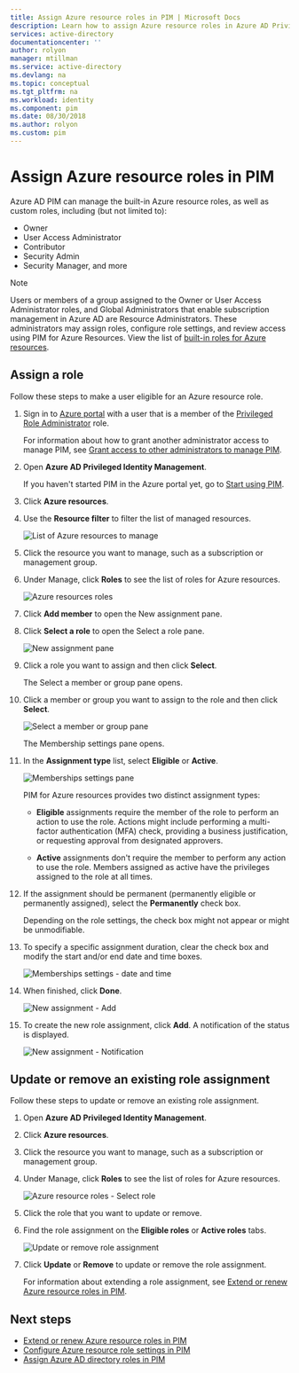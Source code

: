 ```yaml
---
title: Assign Azure resource roles in PIM | Microsoft Docs
description: Learn how to assign Azure resource roles in Azure AD Privileged Identity Management (PIM).
services: active-directory
documentationcenter: ''
author: rolyon
manager: mtillman
ms.service: active-directory
ms.devlang: na
ms.topic: conceptual
ms.tgt_pltfrm: na
ms.workload: identity
ms.component: pim
ms.date: 08/30/2018
ms.author: rolyon
ms.custom: pim
---
```


# Assign Azure resource roles in PIM

Azure AD PIM can manage the built-in Azure resource roles, as well as custom roles, including (but not limited to):

- Owner
- User Access Administrator
- Contributor
- Security Admin
- Security Manager, and more

>[!NOTE]
Users or members of a group assigned to the Owner or User Access Administrator roles, and Global Administrators that enable subscription management in Azure AD are Resource Administrators. These administrators may assign roles, configure role settings, and review access using PIM for Azure Resources. View the list of [built-in roles for Azure resources](../../role-based-access-control/built-in-roles.md).

## Assign a role

Follow these steps to make a user eligible for an Azure resource role.

1. Sign in to [Azure portal](https://portal.azure.com/) with a user that is a member of the [Privileged Role Administrator](../users-groups-roles/directory-assign-admin-roles.md#privileged-role-administrator) role.

    For information about how to grant another administrator access to manage PIM, see [Grant access to other administrators to manage PIM](pim-how-to-give-access-to-pim.md).

1. Open **Azure AD Privileged Identity Management**.

    If you haven't started PIM in the Azure portal yet, go to [Start using PIM](pim-getting-started.md).

1. Click **Azure resources**.

1. Use the **Resource filter** to filter the list of managed resources.

    ![List of Azure resources to manage](./media/pim-resource-roles-assign-roles/resources-list.png)

1. Click the resource you want to manage, such as a subscription or management group.

1. Under Manage, click **Roles** to see the list of roles for Azure resources.

    ![Azure resources roles](./media/pim-resource-roles-assign-roles/resources-roles.png)

1. Click **Add member** to open the New assignment pane.

1. Click **Select a role** to open the Select a role pane.

    ![New assignment pane](./media/pim-resource-roles-assign-roles/resources-select-role.png)

1. Click a role you want to assign and then click **Select**.

    The Select a member or group pane opens.

1. Click a member or group you want to assign to the role and then click **Select**.

    ![Select a member or group pane](./media/pim-resource-roles-assign-roles/resources-select-member-or-group.png)

    The Membership settings pane opens.

1. In the **Assignment type** list, select **Eligible** or **Active**.

    ![Memberships settings pane](./media/pim-resource-roles-assign-roles/resources-membership-settings-type.png)

    PIM for Azure resources provides two distinct assignment types:

    - **Eligible** assignments require the member of the role to perform an action to use the role. Actions might include performing a multi-factor authentication (MFA) check, providing a business justification, or requesting approval from designated approvers.

    - **Active** assignments don't require the member to perform any action to use the role. Members assigned as active have the privileges assigned to the role at all times.

1. If the assignment should be permanent (permanently eligible or permanently assigned), select the **Permanently** check box.

    Depending on the role settings, the check box might not appear or might be unmodifiable.

1. To specify a specific assignment duration, clear the check box and modify the start and/or end date and time boxes.

    ![Memberships settings - date and time](./media/pim-resource-roles-assign-roles/resources-membership-settings-date.png)

1. When finished, click **Done**.

    ![New assignment - Add](./media/pim-resource-roles-assign-roles/resources-new-assignment-add.png)

1. To create the new role assignment, click **Add**. A notification of the status is displayed.

    ![New assignment - Notification](./media/pim-resource-roles-assign-roles/resources-new-assignment-notification.png)

## Update or remove an existing role assignment

Follow these steps to update or remove an existing role assignment.

1. Open **Azure AD Privileged Identity Management**.

1. Click **Azure resources**.

1. Click the resource you want to manage, such as a subscription or management group.

1. Under Manage, click **Roles** to see the list of roles for Azure resources.

    ![Azure resource roles - Select role](./media/pim-resource-roles-assign-roles/resources-update-select-role.png)

1. Click the role that you want to update or remove.

1. Find the role assignment on the **Eligible roles** or **Active roles** tabs.

    ![Update or remove role assignment](./media/pim-resource-roles-assign-roles/resources-update-remove.png)

1. Click **Update** or **Remove** to update or remove the role assignment.

    For information about extending a role assignment, see [Extend or renew Azure resource roles in PIM](pim-resource-roles-renew-extend.md).

## Next steps

- [Extend or renew Azure resource roles in PIM](pim-resource-roles-renew-extend.md)
- [Configure Azure resource role settings in PIM](pim-resource-roles-configure-role-settings.md)
- [Assign Azure AD directory roles in PIM](pim-how-to-add-role-to-user.md)
